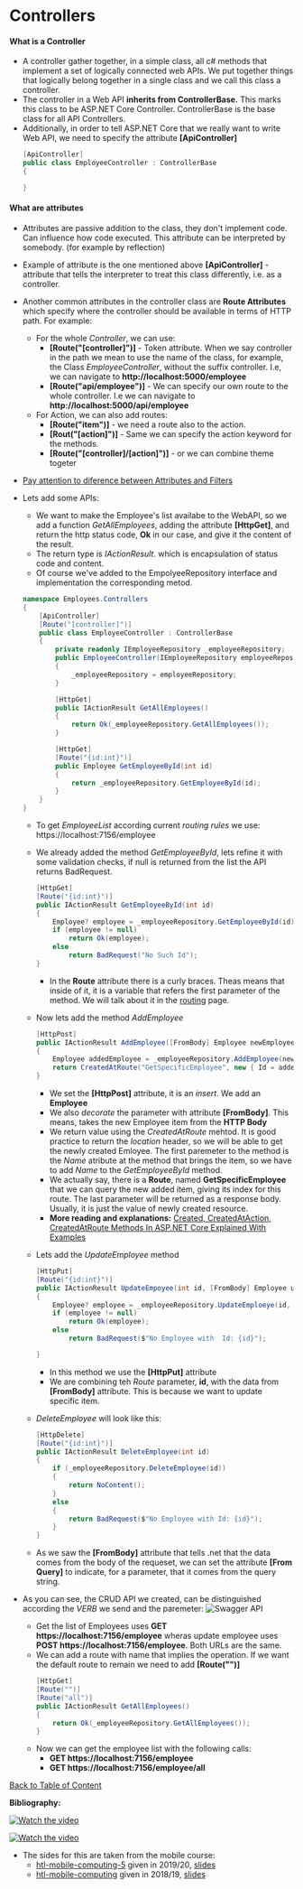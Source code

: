 # Controllers

#### What is a Controller

- A controller gather together, in a simple class, all c# methods that implement a set of logically connected web  APIs. We put together things that logically belong together in a single class and we call this class a controller.
- The controller in a Web API **inherits from ControllerBase.** This marks this class to be ASP.NET Core Controller. ControllerBase is the base class for all API Controllers.
- Additionally, in order to tell ASP.NET Core that we really want to write Web API, we need to specify the attribute **[ApiController]**
  ```c#
  [ApiController]
  public class EmployeeController : ControllerBase
  {

  }
  ```
#### What are attributes

- Attributes are passive addition to the class, they don't implement code. Can influence how code executed. This attribute can be interpreted by  somebody. (for example by reflection)
- Example of attribute is the one mentioned above **[ApiController]** - attribute that tells the interpreter to treat this class differently, i.e. as a controller.
- Another common attributes in the controller class are **Route Attributes** which specify where the controller should be available in terms of HTTP path. For example:
  - For the whole *Controller*, we can use:
    - **[Route("[controller]")]** - Token attribute.  When we say controller in the path we mean to use the name of the class, for example, the Class *EmployeeController*, without the suffix controller. I.e, we can navigate to **http://localhost:5000/employee**
    - **[Route("api/employee")]** - We can specify our own route to the whole controller. I.e we can navigate to **http://localhost:5000/api/employee**  
  - For Action, we can also add routes:
    - **[Route("item")]** - we need a route also to the action. 
    - **[Rout("[action]")]**  - Same we can specify the action keyword for the methods. 
    - **[Route("[controller]/[action]")]** - or we can combine theme togeter
 
- [Pay attention to diference between Attributes and Filters](AttributesVSFilters.md)
- Lets add some APIs:
  - We want to make the Employee's list availabe to the WebAPI, so we add a function *GetAllEmployees*, adding the attribute **[HttpGet]**, and return the http status code, **Ok** in our case, and give it the content of the result.
  - The return type is *IActionResult*. which is encapsulation of status code and content.
  - Of course we've added to the EmpolyeeRepository interface and implementation the corresponding metod.
  ```c#
  namespace Employees.Controllers
  {
      [ApiController]
      [Route("[controller]")]
      public class EmployeeController : ControllerBase
      {
          private readonly IEmployeeRepository _employeeRepository;
          public EmployeeController(IEmployeeRepository employeeRepository)
          {
              _employeeRepository = employeeRepository;
          }

          [HttpGet]
          public IActionResult GetAllEmployees()
          {
              return Ok(_employeeRepository.GetAllEmployees());
          }

          [HttpGet]
          [Route("{id:int}")]
          public Employee GetEmployeeById(int id)
          {
              return _employeeRepository.GetEmployeeById(id);
          }
      }
  }
  ```
  - To get *EmployeeList* according current *routing rules* we use: https://localhost:7156/employee
  - We already added the method *GetEmployeeById*, lets refine it with some validation checks, if null is returned from the list the API returns BadRequest.
    ```c#
    [HttpGet]
    [Route("{id:int}")]
    public IActionResult GetEmployeeById(int id)
    {
        Employee? employee = _employeeRepository.GetEmployeeById(id);
        if (employee != null)
            return Ok(employee);
        else
            return BadRequest("No Such Id");
    }
    ```
    - In the **Route** attribute there is a  curly braces. Theas means that inside of it, it is a variable that refers the first parameter of the method. We will talk about it in the [routing](routing.md) page.  
  
  - Now lets add the method *AddEmployee*
    ```c#
    [HttpPost]
    public IActionResult AddEmployee([FromBody] Employee newEmployee) 
    {
        Employee addedEmployee = _employeeRepository.AddEmployee(newEmployee);
        return CreatedAtRoute("GetSpecificEmployee", new { Id = addedEmployee.Id }, addedEmployee);
    }
    ```
    - We set the **[HttpPost]** attribute, it is an *insert*. We add an **Employee**
    - We also *decorate* the parameter with attribute **[FromBody]**. This means, takes the new Employee item from the **HTTP Body**
    - We return value using the *CreatedAtRoute* mehtod. It is good practice to return the *location* header, so we will be able to get the newly created Emloyee. The first paremeter to the method is the *Name* atribute at the method that brings the item, so we have to add *Name* to the *GetEmployeeById* method.
    - We actually say, there is a **Route**, named **GetSpecificEmployee** that we can query the new added item, giving its index for this route. The last parameter will be returned as a response body. Usually, it is just the value of newly created resource.
    - **More reading and explanations:** [Created, CreatedAtAction, CreatedAtRoute Methods In ASP.NET Core Explained With Examples](https://ochzhen.com/blog/created-createdataction-createdatroute-methods-explained-aspnet-core)  

  - Lets add the *UpdateEmployee* method
    ```c#
    [HttpPut]
    [Route("{id:int}")]
    public IActionResult UpdateEmpoyee(int id, [FromBody] Employee updatedEmployee)
    {
        Employee? employee = _employeeRepository.UpdateEmploeye(id, updatedEmployee);
        if (employee != null)
            return Ok(employee);
        else
            return BadRequest($"No Employee with  Id: {id}");

    }
    ```
    - In this method we use the **[HttpPut]** attribute
    - We are combining teh *Route* parameter, **id**, with the data from **[FromBody]** attribute. This is because we want to update specific item.
  - *DeleteEmployee* will look like this:
    ```c#
    [HttpDelete]
    [Route("{id:int}")]
    public IActionResult DeleteEmployee(int id)
    {
        if (_employeeRepository.DeleteEmployee(id))
        {
            return NoContent();
        }
        else
        {
            return BadRequest($"No Employee with Id: {id}");
        }
    }
    ```
  - As we saw the **[FromBody]** attribute that tells .net that the data comes from the body of the requeset, we can set the attribute **[From Query]** to indicate, for a parameter, that it comes from the query string.
 - As you can see, the CRUD API we created, can be distinguished according the *VERB* we send and the paremeter:
     ![Swagger API](../tutorial_images/swagger_api.png)
    - Get the list of Employees uses **GET https://localhost:7156/employee** wheras update employee uses **POST https://localhost:7156/employee**. Both URLs are the same.
    - We can add a route with name that implies the operation. If we want the default route to remain we need to add **[Route("")]**
      ```c#
      [HttpGet] 
      [Route("")]
      [Route("all")]
      public IActionResult GetAllEmployees()
      {
          return Ok(_employeeRepository.GetAllEmployees());
      } 
      ```
    - Now we can get the employee list with the following calls:
      - **GET https://localhost:7156/employee**
      - **GET https://localhost:7156/employee/all**

[Back to Table of Content](../README.md#02-webapi-basic-conceptes)   
  
**Bibliography:**


[![Watch the video](https://i.ytimg.com/vi/-O0UYM0ZIIc/hqdefault.jpg?sqp=-oaymwEbCKgBEF5IVfKriqkDDggBFQAAiEIYAXABwAEG&rs=AOn4CLDbNRYNMEmt4sGKqGGZJGzFsrrmNQ)](https://www.youtube.com/watch?v=-O0UYM0ZIIc&list=PL6n9fhu94yhVkdrusLaQsfERmL_Jh4XmU&index=20&pp=iAQB)

[![Watch the video](https://i.ytimg.com/vi/SpXNoqPJDwU/hqdefault.jpg?sqp=-oaymwEbCKgBEF5IVfKriqkDDggBFQAAiEIYAXABwAEG&rs=AOn4CLAnVeJkF4Vor0M6vFNAKMGSiPBG6Q)](https://www.youtube.com/watch?v=SpXNoqPJDwU&list=PLhGL9p3BWHwtV_hn6H_uZ4vrFE3F7mY8a&index=2&t=2725s&pp=iAQB)
- The sides for this are taken from the mobile course:
  - [htl-mobile-computing-5](https://github.com/rstropek/htl-mobile-computing-5) given in 2019/20, [slides](https://htl-mobile-computing-5.azurewebsites.net/#/)
  - [htl-mobile-computing](https://github.com/rstropek/htl-mobile-computing) given in 2018/19, [slides](https://rstropek.github.io/htl-mobile-computing/#/)
